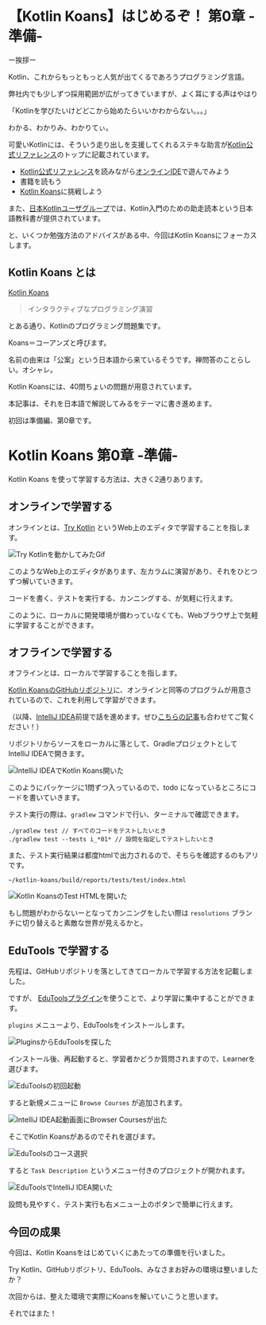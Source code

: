 # 【Kotlin Koans】はじめるぞ！ 第0章 -準備-

ー挨拶ー

Kotlin、これからもっともっと人気が出てくるであろうプログラミング言語。

弊社内でも少しずつ採用範囲が広がってきていますが、よく耳にする声はやはり

「Kotlinを学びたいけどどこから始めたらいいかわからない。。。」

わかる、わかりみ、わかりてぃ。

可愛いKotlinには、そういう走り出しを支援してくれるステキな助言が[Kotlin公式リファレンス](https://dogwood008.github.io/kotlin-web-site-ja/docs/reference/)のトップに記載されています。

- [Kotlin公式リファレンス](https://dogwood008.github.io/kotlin-web-site-ja/docs/reference/)を読みながら[オンラインIDE](http://try.kotlinlang.org/)で遊んでみよう
- 書籍を読もう
- [Kotlin Koans](https://dogwood008.github.io/kotlin-web-site-ja/docs/tutorials/koans.html)に挑戦しよう

また、[日本Kotlinユーザグループ](https://kotlin.connpass.com/)では、Kotlin入門のための助走読本という日本語教科書が提供されています。

と、いくつか勉強方法のアドバイスがある中、今回はKotlin Koansにフォーカスします。

## Kotlin Koans とは

[Kotlin Koans](https://dogwood008.github.io/kotlin-web-site-ja/docs/tutorials/koans.html)

> インタラクティブなプログラミング演習

とある通り、Kotlinのプログラミング問題集です。

Koans＝コーアンズと呼びます。

名前の由来は「公案」という日本語から来ているそうです。禅問答のことらしい。オシャレ。

Kotlin Koansには、40問ちょいの問題が用意されています。

本記事は、それを日本語で解説してみるをテーマに書き進めます。

初回は準備編、第0章です。

# Kotlin Koans 第0章 -準備-

Kotlin Koans を使って学習する方法は、大きく2通りあります。

## オンラインで学習する

オンラインとは、[Try Kotlin](http://try.kotlinlang.org/koans) というWeb上のエディタで学習することを指します。

![Try Kotlinを動かしてみたGif](./KotlinKoansOnlineSample.gif)

このようなWeb上のエディタがあります、左カラムに演習があり、それをひとつずつ解いていきます。

コードを書く、テストを実行する、カンニングする、が気軽に行えます。

このように、ローカルに開発環境が備わっていなくても、Webブラウザ上で気軽に学習することができます。

## オフラインで学習する

オフラインとは、ローカルで学習することを指します。

[Kotlin KoansのGitHubリポジトリ](https://github.com/Kotlin/kotlin-koans)に、オンラインと同等のプログラムが用意されているので、これを利用して学習ができます。

（以降、[IntelliJ IDEA](https://www.jetbrains.com/idea/)前提で話を進めます。ぜひ[こちらの記事](https://tech.askul.co.jp/entry/2018/07/11/171443)も合わせてご覧ください！）

リポジトリからソースをローカルに落として、GradleプロジェクトとしてIntelliJ IDEAで開きます。

![IntelliJ IDEAでKotlin Koans開いた](./koans_intellij_project.png)

このようにパッケージに1問ずつ入っているので、todo になっているところにコードを書いていきます。

テスト実行の際は、`gradlew` コマンドで行い、ターミナルで確認できます。
```
./gradlew test // すべてのコードをテストしたいとき
./gradlew test --tests i_*01* // 設問を指定してテストしたいとき
```

また、テスト実行結果は都度htmlで出力されるので、そちらを確認するのもアリです。

`~/kotlin-koans/build/reports/tests/test/index.html`

![Kotlin KoansのTest HTMLを開いた](./koans_intellij_test_html.png)

もし問題がわからないーとなってカンニングをしたい際は  `resolutions` ブランチに切り替えると素敵な世界が見えるかと。

## EduTools で学習する

先程は、GitHubリポジトリを落としてきてローカルで学習する方法を記載しました。

ですが、 [EduToolsプラグイン](https://plugins.jetbrains.com/plugin/10081-edutools)を使うことで、より学習に集中することができます。

`plugins` メニューより、EduToolsをインストールします。

![PluginsからEduToolsを探した](edutools_install.png)

インストール後、再起動すると、学習者かどうか質問されますので、Learnerを選びます。

![EduToolsの初回起動](edutools_learner.png)

すると新規メニューに `Browse Courses` が追加されます。

![IntelliJ IDEA起動画面にBrowser Coursesが出た](edutools_browsecourses_menu.png)

そこでKotlin Koansがあるのでそれを選びます。

![EduToolsのコース選択](edutools_selecrcourse.png)

すると `Task Description` というメニュー付きのプロジェクトが開かれます。

![EduToolsでIntelliJ IDEA開いた](edutools_sample.png)

設問も見やすく、テスト実行も右メニュー上のボタンで簡単に行えます。

## 今回の成果

今回は、Kotlin Koansをはじめていくにあたっての準備を行いました。

Try Kotlin、GitHubリポジトリ、EduTools、みなさまお好みの環境は整いましたか？

次回からは、整えた環境で実際にKoansを解いていこうと思います。

それではまた！